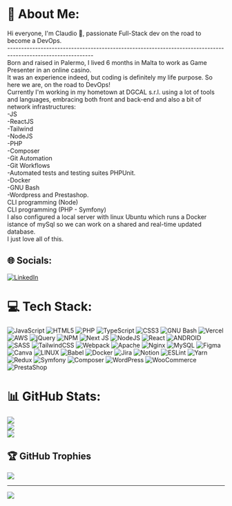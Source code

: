 # 🗿 About Me:

Hi everyone, I'm Claudio 🗿, passionate Full-Stack dev on the road to become a DevOps.<br>------------------------------------------------------------------------------------------------------------- <br>Born and raised in Palermo, I lived 6 months in Malta to work as Game Presenter in an online casino. <br>It was an experience indeed, but coding is definitely my life purpose. So here we are, on the road to DevOps! <br>Currently I'm working in my hometown at DGCAL s.r.l. using a lot of tools and languages, embracing both front and back-end and also a bit of network infrastructures:<br>-JS<br>-ReactJS<br>-Tailwind<br>-NodeJS<br>-PHP<br>-Composer<br>-Git Automation<br>-Git Workflows<br>-Automated tests and testing suites PHPUnit.<br>-Docker<br>-GNU Bash<br>-Wordpress and Prestashop.<br>CLI programming (Node)<br>CLI programming (PHP - Symfony)<br>I also configured a local server with linux Ubuntu which runs a Docker istance of mySql so we can work on a shared and real-time updated database.<br>I just love all of this.

## 🌐 Socials:

[![LinkedIn](https://img.shields.io/badge/LinkedIn-%230077B5.svg?logo=linkedin&logoColor=white)](https://linkedin.com/in/https://www.linkedin.com/in/claudiobello47/)

# 💻 Tech Stack:

![JavaScript](https://img.shields.io/badge/javascript-%23323330.svg?style=flat&logo=javascript&logoColor=%23F7DF1E) ![HTML5](https://img.shields.io/badge/html5-%23E34F26.svg?style=flat&logo=html5&logoColor=white) ![PHP](https://img.shields.io/badge/php-%23777BB4.svg?style=flat&logo=php&logoColor=white) ![TypeScript](https://img.shields.io/badge/typescript-%23007ACC.svg?style=flat&logo=typescript&logoColor=white) ![CSS3](https://img.shields.io/badge/css3-%231572B6.svg?style=flat&logo=css3&logoColor=white) ![GNU Bash](https://img.shields.io/badge/GNU_Bash-%23121011.svg?style=flat&logo=gnu-bash&logoColor=white) ![Vercel](https://img.shields.io/badge/vercel-%23000000.svg?style=flat&logo=vercel&logoColor=white) ![AWS](https://img.shields.io/badge/AWS-%23FF9900.svg?style=flat&logo=amazon-aws&logoColor=white) ![jQuery](https://img.shields.io/badge/jquery-%230769AD.svg?style=flat&logo=jquery&logoColor=white) ![NPM](https://img.shields.io/badge/NPM-%23000000.svg?style=flat&logo=npm&logoColor=white) ![Next JS](https://img.shields.io/badge/Next-black?style=flat&logo=next.js&logoColor=white) ![NodeJS](https://img.shields.io/badge/node.js-6DA55F?style=flat&logo=node.js&logoColor=white) ![React](https://img.shields.io/badge/react-%2320232a.svg?style=flat&logo=react&logoColor=%2361DAFB) ![ANDROID](https://img.shields.io/badge/android-%2320232a.svg?style=flat&logo=android&logoColor=%a4c639) ![SASS](https://img.shields.io/badge/SASS-hotpink.svg?style=flat&logo=SASS&logoColor=white) ![TailwindCSS](https://img.shields.io/badge/tailwindcss-%2338B2AC.svg?style=flat&logo=tailwind-css&logoColor=white) ![Webpack](https://img.shields.io/badge/webpack-%238DD6F9.svg?style=flat&logo=webpack&logoColor=black) ![Apache](https://img.shields.io/badge/apache-%23D42029.svg?style=flat&logo=apache&logoColor=white) ![Nginx](https://img.shields.io/badge/nginx-%23009639.svg?style=flat&logo=nginx&logoColor=white) ![MySQL](https://img.shields.io/badge/mysql-%2300f.svg?style=flat&logo=mysql&logoColor=white) ![Figma](https://img.shields.io/badge/figma-%23F24E1E.svg?style=flat&logo=figma&logoColor=white) ![Canva](https://img.shields.io/badge/Canva-%2300C4CC.svg?style=flat&logo=Canva&logoColor=white) ![LINUX](https://img.shields.io/badge/Linux-FCC624?style=flat&logo=linux&logoColor=black) ![Babel](https://img.shields.io/badge/Babel-F9DC3e?style=flat&logo=babel&logoColor=black) ![Docker](https://img.shields.io/badge/docker-%230db7ed.svg?style=flat&logo=docker&logoColor=white) ![Jira](https://img.shields.io/badge/jira-%230A0FFF.svg?style=flat&logo=jira&logoColor=white) ![Notion](https://img.shields.io/badge/Notion-%23000000.svg?style=flat&logo=notion&logoColor=white) ![ESLint](https://img.shields.io/badge/ESLint-4B3263?style=flat&logo=eslint&logoColor=white) ![Yarn](https://img.shields.io/badge/yarn-%232C8EBB.svg?style=flat&logo=yarn&logoColor=white) ![Redux](https://img.shields.io/badge/redux-%23593d88.svg?style=flat&logo=redux&logoColor=white) ![Symfony](https://img.shields.io/badge/symfony-%23000000.svg?style=flat&logo=symfony&logoColor=white) ![Composer](https://img.shields.io/badge/composer-%23121011.svg?style=flat&logo=composer&logoColor=white) ![WordPress](https://img.shields.io/badge/wordpress-%23121011.svg?style=flat&logo=wordpress&logoColor=white) ![WooCommerce](https://img.shields.io/badge/woocommerce-%23121011.svg?style=flat&logo=woo&logoColor=white) ![PrestaShop](https://img.shields.io/badge/prestashop-%23121011.svg?style=flat&logo=prestashop&logoColor=white)

# 📊 GitHub Stats:

![](https://github-readme-stats.vercel.app/api?username=cb040719&theme=dark&hide_border=true&include_all_commits=true&count_private=true)<br/>
![](https://github-readme-streak-stats.herokuapp.com/?user=cb040719&theme=dark&hide_border=true)<br/>
![](https://github-readme-stats.vercel.app/api/top-langs/?username=cb040719&theme=dark&hide_border=true&include_all_commits=true&count_private=true&layout=compact)

## 🏆 GitHub Trophies

![](https://github-profile-trophy.vercel.app/?username=cb040719&theme=chalk&no-frame=true&no-bg=true&margin-w=4)

---

[![](https://visitcount.itsvg.in/api?id=cb040719&icon=5&color=12)](https://visitcount.itsvg.in)

<!-- Proudly created with GPRM ( https://gprm.itsvg.in ) -->
